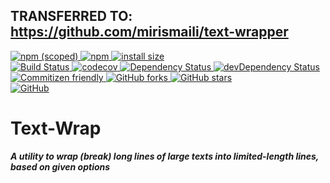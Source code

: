 ## TRANSFERRED TO: https://github.com/mirismaili/text-wrapper

<p dir="auto">
	<a href="https://npmjs.com/package/@live-html-editor/text-wrap">
		<img alt="npm (scoped)" src="https://img.shields.io/npm/v/@live-html-editor/text-wrap.svg">
	</a>
	<a href="https://npmjs.com/package/@live-html-editor/text-wrap">
		<img alt="npm" src="https://img.shields.io/npm/dt/@live-html-editor/text-wrap.svg">
	</a>
	<a href="https://packagephobia.now.sh/result?p=@live-html-editor/text-wrap">
		<img src="https://packagephobia.now.sh/badge?p=@live-html-editor/text-wrap" alt="install size">
	</a>
	<br>
	<a href="https://travis-ci.com/live-html-editor/TextWrap">
			<img src="https://travis-ci.com/live-html-editor/TextWrap.svg?branch=master" alt="Build Status">
	</a>
	<a href="https://codecov.io/github/live-html-editor/TextWrap">
		<img src="https://codecov.io/github/live-html-editor/TextWrap/branch/master/graph/badge.svg" alt="codecov">
	</a>
	<a href="https://david-dm.org/live-html-editor/textwrap">
		<img src="https://david-dm.org/live-html-editor/textwrap.svg" alt="Dependency Status">
	</a>
	<a href="https://david-dm.org/live-html-editor/textwrap?type=dev">
		<img src="https://david-dm.org/live-html-editor/textwrap/dev-status.svg" alt="devDependency Status">
	</a>
	<br>
	<a href="http://commitizen.github.io/cz-cli/">
		<img alt="Commitizen friendly" src="https://img.shields.io/badge/commitizen-friendly-brightgreen.svg">
	</a>
	<a href="https://github.com/live-html-editor/TextWrap/fork">
		<img src="https://img.shields.io/github/forks/live-html-editor/TextWrap.svg?style=social" alt="GitHub forks">
	</a>
	<a href="https://github.com/live-html-editor/TextWrap">
		<img src="https://img.shields.io/github/stars/live-html-editor/TextWrap.svg?style=social" alt="GitHub stars">
	</a>
	<br>
	<a href="https://github.com/live-html-editor/TextWrap/blob/master/LICENSE">
		<img alt="GitHub" src="https://img.shields.io/github/license/live-html-editor/TextWrap.svg">
	</a>
</p>

<h1 dir="auto">
	Text-Wrap
</h1>

<p dir="auto">
	<b><i>A utility to wrap (break) long lines of large texts into limited-length lines, based on given options</i></b><br>
</p>
